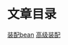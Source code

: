 # 文章目录
[装配bean](./02.%E8%A3%85%E9%85%8Dbean.md)
[高级装配](./03.%E9%AB%98%E7%BA%A7%E8%A3%85%E9%85%8D.md)